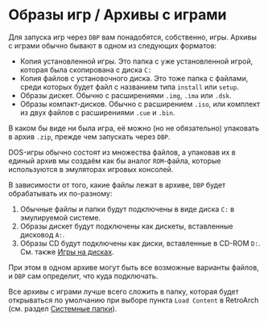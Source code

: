 # Образы игр / Архивы с играми

Для запуска игр через `DBP` вам понадобятся, собственно, игры. Архивы с играми обычно бывают в одном из следующих форматов:

- Копия установленной игры. Это папка с уже установленной игрой, которая была скопирована с диска `C:`
- Копия файлов с установочного диска. Это тоже папка с файлами, среди которых будет файл с названием типа `install` или `setup`.
- Образы дискет. Обычно с расширениями `.img`, `.ima` или `.dsk`.
- Образы компакт-дисков. Обычно с расширением `.iso`, или комплект из двух файлов с расширениями `.cue` и `.bin`.

В каком бы виде ни была игра, её можно (но не обязательно) упаковать в архив `.zip`, прежде чем запускать через `DBP`.

DOS-игры обычно состоят из множества файлов, а упаковав их в единый архив мы создаём как бы аналог `ROM`-файла, которые
используются в эмуляторах игровых консолей.

В зависимости от того, какие файлы лежат в архиве, `DBP` будет обрабатывать их по-разному:

1. Обычные файлы и папки будут подключены в виде диска `C:` в эмулируемой системе.
2. Образы дискет будут подключены как дискеты, вставленные дисковод `A:`.
3. Образы CD будут подключены как диски, вставленные в CD-ROM `D:`. См. также [Игры на дисках](./cd-rom.md).

При этом в одном архиве могут быть все возможные варианты файлов, и `DBP` сам определит, что куда подключать.

Все архивы с играми лучше всего сложить в папку, которая будет открываться по умолчанию при выборе пункта `Load Content` в RetroArch (см. раздел [Системные папки](../retroarch/folders.md#file-browser)).